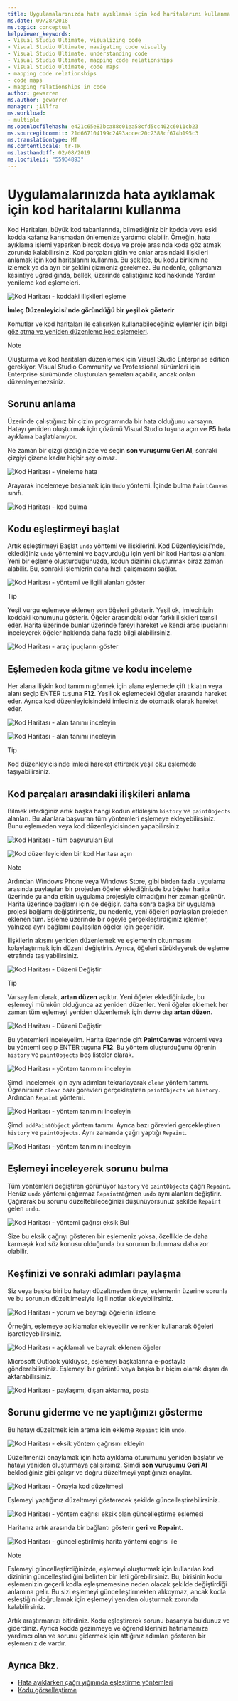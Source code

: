 ```yaml
---
title: Uygulamalarınızda hata ayıklamak için kod haritalarını kullanma
ms.date: 09/28/2018
ms.topic: conceptual
helpviewer_keywords:
- Visual Studio Ultimate, visualizing code
- Visual Studio Ultimate, navigating code visually
- Visual Studio Ultimate, understanding code
- Visual Studio Ultimate, mapping code relationships
- Visual Studio Ultimate, code maps
- mapping code relationships
- code maps
- mapping relationships in code
author: gewarren
ms.author: gewarren
manager: jillfra
ms.workload:
- multiple
ms.openlocfilehash: e421c65e83bca88c01ea58cfd5cc402c6011cb23
ms.sourcegitcommit: 21d667104199c2493accec20c2388cf674b195c3
ms.translationtype: MT
ms.contentlocale: tr-TR
ms.lasthandoff: 02/08/2019
ms.locfileid: "55934893"
---
```

# <a name="use-code-maps-to-debug-your-applications"></a>Uygulamalarınızda hata ayıklamak için kod haritalarını kullanma

Kod Haritaları, büyük kod tabanlarında, bilmediğiniz bir kodda veya eski kodda kafanız karışmadan önlemenize yardımcı olabilir. Örneğin, hata ayıklama işlemi yaparken birçok dosya ve proje arasında koda göz atmak zorunda kalabilirsiniz. Kod parçaları gidin ve onlar arasındaki ilişkileri anlamak için kod haritalarını kullanma. Bu şekilde, bu kodu birikimine izlemek ya da ayrı bir şeklini çizmeniz gerekmez. Bu nedenle, çalışmanızı kesintiye uğradığında, bellek, üzerinde çalıştığınız kod hakkında Yardım yenileme kod eşlemeleri.

![Kod Haritası &#45; koddaki ilişkileri eşleme](../modeling/media/codemapstoryboardpaint.png)

**İmleç Düzenleyicisi'nde göründüğü bir yeşil ok gösterir**

Komutlar ve kod haritaları ile çalışırken kullanabileceğiniz eylemler için bilgi [göz atma ve yeniden düzenleme kod eşlemeleri](../modeling/browse-and-rearrange-code-maps.md).

> [!NOTE]
> Oluşturma ve kod haritaları düzenlemek için Visual Studio Enterprise edition gerekiyor. Visual Studio Community ve Professional sürümleri için Enterprise sürümünde oluşturulan şemaları açabilir, ancak onları düzenleyemezsiniz.

## <a name="understand-the-problem"></a>Sorunu anlama
 Üzerinde çalıştığınız bir çizim programında bir hata olduğunu varsayın. Hatayı yeniden oluşturmak için çözümü Visual Studio tuşuna açın ve **F5** hata ayıklama başlatılamıyor.

 Ne zaman bir çizgi çizdiğinizde ve seçin **son vuruşumu Geri Al**, sonraki çizgiyi çizene kadar hiçbir şey olmaz.

 ![Kod Haritası &#45; yineleme hata](../modeling/media/codemapstoryboardpaint0.png)

 Arayarak incelemeye başlamak için `Undo` yöntemi. İçinde bulma `PaintCanvas` sınıfı.

 ![Kod Haritası &#45; kod bulma](../modeling/media/codemapstoryboardpaint1.png)

## <a name="start-mapping-the-code"></a>Kodu eşleştirmeyi başlat
 Artık eşleştirmeyi Başlat `undo` yöntemi ve ilişkilerini. Kod Düzenleyicisi'nde, eklediğiniz `undo` yöntemini ve başvurduğu için yeni bir kod Haritası alanları. Yeni bir eşleme oluşturduğunuzda, kodun dizinini oluşturmak biraz zaman alabilir. Bu, sonraki işlemlerin daha hızlı çalışmasını sağlar.

 ![Kod Haritası &#45; yöntemi ve ilgili alanları göster](../modeling/media/codemapstoryboardpaint3.png)

> [!TIP]
> Yeşil vurgu eşlemeye eklenen son öğeleri gösterir. Yeşil ok, imlecinizin koddaki konumunu gösterir. Öğeler arasındaki oklar farklı ilişkileri temsil eder. Harita üzerinde bunlar üzerinde fareyi hareket ve kendi araç ipuçlarını inceleyerek öğeler hakkında daha fazla bilgi alabilirsiniz.

 ![Kod Haritası &#45; araç ipuçlarını göster](../modeling/media/codemapstoryboardpaint4.png)

## <a name="navigate-and-examine-code-from-the-map"></a>Eşlemeden koda gitme ve kodu inceleme
 Her alana ilişkin kod tanımını görmek için alana eşlemede çift tıklatın veya alanı seçip ENTER tuşuna **F12**. Yeşil ok eşlemedeki öğeler arasında hareket eder. Ayrıca kod düzenleyicisindeki imleciniz de otomatik olarak hareket eder.

 ![Kod Haritası &#45; alan tanımı inceleyin](../modeling/media/codemapstoryboardpaint5.png)

 ![Kod Haritası &#45; alan tanımı inceleyin](../modeling/media/codemapstoryboardpaint5a.png)

> [!TIP]
> Kod düzenleyicisinde imleci hareket ettirerek yeşil oku eşlemede taşıyabilirsiniz.

## <a name="understand-relationships-between-pieces-of-code"></a>Kod parçaları arasındaki ilişkileri anlama
 Bilmek istediğiniz artık başka hangi kodun etkileşim `history` ve `paintObjects` alanları. Bu alanlara başvuran tüm yöntemleri eşlemeye ekleyebilirsiniz. Bunu eşlemeden veya kod düzenleyicisinden yapabilirsiniz.

 ![Kod Haritası &#45; tüm başvuruları Bul](../modeling/media/codemapstoryboardpaint6.png)

 ![Kod düzenleyiciden bir kod Haritası açın](../modeling/media/codemapstoryboardpaint6a.png)

> [!NOTE]
> Ardından Windows Phone veya Windows Store, gibi birden fazla uygulama arasında paylaşılan bir projeden öğeler eklediğinizde bu öğeler harita üzerinde şu anda etkin uygulama projesiyle olmadığını her zaman görünür. Harita üzerinde bağlamı için de değişir. daha sonra başka bir uygulama projesi bağlamı değiştirirseniz, bu nedenle, yeni öğeleri paylaşılan projeden eklenen tüm. Eşleme üzerinde bir öğeyle gerçekleştirdiğiniz işlemler, yalnızca aynı bağlamı paylaşılan öğeler için geçerlidir.

 İlişkilerin akışını yeniden düzenlemek ve eşlemenin okunmasını kolaylaştırmak için düzeni değiştirin. Ayrıca, öğeleri sürükleyerek de eşleme etrafında taşıyabilirsiniz.

 ![Kod Haritası &#45; Düzeni Değiştir](../modeling/media/codemapstoryboardpaint7a.png)

> [!TIP]
> Varsayılan olarak, **artan düzen** açıktır. Yeni öğeler eklediğinizde, bu eşlemeyi mümkün olduğunca az yeniden düzenler. Yeni öğeler eklemek her zaman tüm eşlemeyi yeniden düzenlemek için devre dışı **artan düzen**.

 ![Kod Haritası &#45; Düzeni Değiştir](../modeling/media/codemapstoryboardpaint7.png)

 Bu yöntemleri inceleyelim. Harita üzerinde çift **PaintCanvas** yöntemi veya bu yöntemi seçip ENTER tuşuna **F12**. Bu yöntem oluşturduğunu öğrenin `history` ve `paintObjects` boş listeler olarak.

 ![Kod Haritası &#45; yöntem tanımını inceleyin](../modeling/media/codemapstoryboardpaint8.png)

 Şimdi incelemek için aynı adımları tekrarlayarak `clear` yöntem tanımı. Öğrenirsiniz `clear` bazı görevleri gerçekleştiren `paintObjects` ve `history`. Ardından `Repaint` yöntemi.

 ![Kod Haritası &#45; yöntem tanımını inceleyin](../modeling/media/codemapstoryboardpaint9.png)

 Şimdi `addPaintObject` yöntem tanımı. Ayrıca bazı görevleri gerçekleştiren `history` ve `paintObjects`. Aynı zamanda çağrı yaptığı `Repaint`.

 ![Kod Haritası &#45; yöntem tanımını inceleyin](../modeling/media/codemapstoryboardpaint10.png)

## <a name="find-the-problem-by-examining-the-map"></a>Eşlemeyi inceleyerek sorunu bulma
 Tüm yöntemleri değiştiren görünüyor `history` ve `paintObjects` çağrı `Repaint`. Henüz `undo` yöntemi çağırmaz `Repaint`rağmen `undo` aynı alanları değiştirir. Çağırarak bu sorunu düzeltebileceğinizi düşünüyorsunuz şekilde `Repaint` gelen `undo`.

 ![Kod Haritası &#45; yöntemi çağrısı eksik Bul](../modeling/media/codemapstoryboardpaint11.png)

 Size bu eksik çağrıyı gösteren bir eşlemeniz yoksa, özellikle de daha karmaşık kod söz konusu olduğunda bu sorunun bulunması daha zor olabilir.

## <a name="share-your-discovery-and-next-steps"></a>Keşfinizi ve sonraki adımları paylaşma
 Siz veya başka biri bu hatayı düzeltmeden önce, eşlemenin üzerine sorunla ve bu sorunun düzeltilmesiyle ilgili notlar ekleyebilirsiniz.

 ![Kod Haritası &#45; yorum ve bayrağı öğelerini izleme](../modeling/media/codemapstoryboardpaint12.png)

 Örneğin, eşlemeye açıklamalar ekleyebilir ve renkler kullanarak öğeleri işaretleyebilirsiniz.

 ![Kod Haritası &#45; açıklamalı ve bayrak eklenen öğeler](../modeling/media/codemapstoryboardpaint12a.png)

 Microsoft Outlook yüklüyse, eşlemeyi başkalarına e-postayla gönderebilirsiniz. Eşlemeyi bir görüntü veya başka bir biçim olarak dışarı da aktarabilirsiniz.

 ![Kod Haritası &#45; paylaşımı, dışarı aktarma, posta](../modeling/media/codemapstoryboardpaint13.png)

## <a name="fix-the-problem-and-show-what-you-did"></a>Sorunu giderme ve ne yaptığınızı gösterme
 Bu hatayı düzeltmek için arama için ekleme `Repaint` için `undo`.

 ![Kod Haritası &#45; eksik yöntem çağrısını ekleyin](../modeling/media/codemapstoryboardpaint14.png)

 Düzeltmenizi onaylamak için hata ayıklama oturumunu yeniden başlatır ve hatayı yeniden oluşturmaya çalışırsınız. Şimdi **son vuruşumu Geri Al** beklediğiniz gibi çalışır ve doğru düzeltmeyi yaptığınızı onaylar.

 ![Kod Haritası &#45; Onayla kod düzeltmesi](../modeling/media/codemapstoryboardpaint15.png)

 Eşlemeyi yaptığınız düzeltmeyi gösterecek şekilde güncelleştirebilirsiniz.

 ![Kod Haritası &#45; yöntem çağrısı eksik olan güncelleştirme eşlemesi](../modeling/media/codemapstoryboardpaint16.png)

 Haritanız artık arasında bir bağlantı gösterir **geri** ve **Repaint**.

 ![Kod Haritası &#45; güncelleştirilmiş harita yöntemi çağrısı ile](../modeling/media/codemapstoryboardpaint17.png)

> [!NOTE]
> Eşlemeyi güncelleştirdiğinizde, eşlemeyi oluşturmak için kullanılan kod dizininin güncelleştirdiğini belirten bir ileti görebilirsiniz. Bu, birisinin kodu eşlemenizin geçerli kodla eşleşmemesine neden olacak şekilde değiştirdiği anlamına gelir. Bu sizi eşlemeyi güncelleştirmekten alıkoymaz, ancak kodla eşleştiğini doğrulamak için eşlemeyi yeniden oluşturmak zorunda kalabilirsiniz.

 Artık araştırmanızı bitirdiniz. Kodu eşleştirerek sorunu başarıyla buldunuz ve giderdiniz. Ayrıca kodda gezinmeye ve öğrendiklerinizi hatırlamanıza yardımcı olan ve sorunu gidermek için attığınız adımları gösteren bir eşlemeniz de vardır.

## <a name="see-also"></a>Ayrıca Bkz.

- [Hata ayıklarken çağrı yığınında eşleştirme yöntemleri](../debugger/map-methods-on-the-call-stack-while-debugging-in-visual-studio.md)
- [Kodu görselleştirme](../modeling/visualize-code.md)
